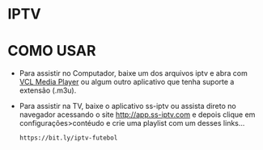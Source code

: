 # IPTV 

# COMO USAR
- Para assistir no Computador, baixe um dos arquivos iptv e abra com [VCL Media Player](https://www.videolan.org/vlc/) ou algum outro aplicativo que tenha suporte a extensão (.m3u).

- Para assistir na TV, baixe o aplicativo ss-iptv ou assista direto no navegador acessando o site http://app.ss-iptv.com e depois clique em configurações>contéudo e crie uma playlist com um desses links...

   `https://bit.ly/iptv-futebol`
